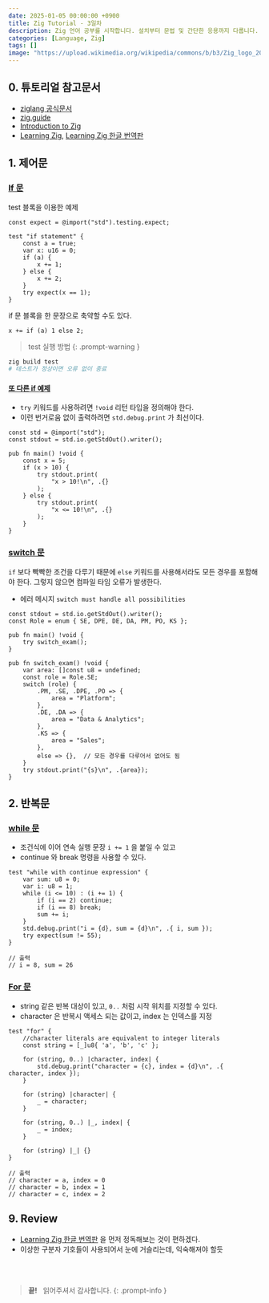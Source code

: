 ```yaml
---
date: 2025-01-05 00:00:00 +0900
title: Zig Tutorial - 3일차
description: Zig 언어 공부를 시작합니다. 설치부터 문법 및 간단한 응용까지 다룹니다.
categories: [Language, Zig]
tags: []
image: "https://upload.wikimedia.org/wikipedia/commons/b/b3/Zig_logo_2020.svg"
---
```


## 0. 튜토리얼 참고문서

- [ziglang 공식문서](https://ziglang.org/documentation/master/)
- [zig.guide](https://zig.guide/getting-started/hello-world)
- [Introduction to Zig](https://pedropark99.github.io/zig-book/)
- [Learning Zig](https://www.openmymind.net/learning_zig/), [Learning Zig 한글 번역판](https://faultnote.github.io/posts/learning-zig/)


## 1. 제어문

### [If 문](https://zig.guide/language-basics/if)

test 블록을 이용한 예제

```zig
const expect = @import("std").testing.expect;

test "if statement" {
    const a = true;
    var x: u16 = 0;
    if (a) {
        x += 1;
    } else {
        x += 2;
    }
    try expect(x == 1);
}
```

if 문 블록을 한 문장으로 축약할 수도 있다.

```zig
x += if (a) 1 else 2;
```

> test 실행 방법
{: .prompt-warning }

```bash
zig build test
# 테스트가 정상이면 오류 없이 종료
```

#### [또 다른 if 예제](https://pedropark99.github.io/zig-book/Chapters/03-structs.html#ifelse-statements)

- `try` 키워드를 사용하려면 `!void` 리턴 타입을 정의해야 한다.
- 이런 번거로움 없이 출력하려면 `std.debug.print` 가 최선이다.

```zig
const std = @import("std");
const stdout = std.io.getStdOut().writer();

pub fn main() !void {
    const x = 5;
    if (x > 10) {
        try stdout.print(
            "x > 10!\n", .{}
        );
    } else {
        try stdout.print(
            "x <= 10!\n", .{}
        );
    }
}
```

### [switch 문](https://pedropark99.github.io/zig-book/Chapters/03-structs.html#sec-switch)

`if` 보다 빡빡한 조건을 다루기 때문에 `else` 키워드를 사용해서라도 모든 경우를 포함해야 한다. 그렇지 않으면 컴파일 타임 오류가 발생한다.

- 에러 메시지 `switch must handle all possibilities`

```zig
const stdout = std.io.getStdOut().writer();
const Role = enum { SE, DPE, DE, DA, PM, PO, KS };

pub fn main() !void {
    try switch_exam();
}

pub fn switch_exam() !void {
    var area: []const u8 = undefined;
    const role = Role.SE;
    switch (role) {
        .PM, .SE, .DPE, .PO => {
            area = "Platform";
        },
        .DE, .DA => {
            area = "Data & Analytics";
        },
        .KS => {
            area = "Sales";
        },
        else => {},  // 모든 경우를 다루어서 없어도 됨
    }
    try stdout.print("{s}\n", .{area});
}
```


## 2. 반복문

### [while 문](https://zig.guide/language-basics/while-loops)

- 조건식에 이어 연속 실행 문장 `i += 1` 을 붙일 수 있고
- continue 와 break 명령을 사용할 수 있다.

```zig
test "while with continue expression" {
    var sum: u8 = 0;
    var i: u8 = 1;
    while (i <= 10) : (i += 1) {
        if (i == 2) continue;
        if (i == 8) break;
        sum += i;
    }
    std.debug.print("i = {d}, sum = {d}\n", .{ i, sum });
    try expect(sum != 55);
}

// 출력
// i = 8, sum = 26
```

### [For 문](https://zig.guide/language-basics/for-loops)

- string 같은 반복 대상이 있고, `0..` 처럼 시작 위치를 지정할 수 있다.
- character 은 반복시 액세스 되는 값이고, index 는 인덱스를 지정

```zig
test "for" {
    //character literals are equivalent to integer literals
    const string = [_]u8{ 'a', 'b', 'c' };

    for (string, 0..) |character, index| {
        std.debug.print("character = {c}, index = {d}\n", .{ character, index });
    }

    for (string) |character| {
        _ = character;
    }

    for (string, 0..) |_, index| {
        _ = index;
    }

    for (string) |_| {}
}

// 출력
// character = a, index = 0
// character = b, index = 1
// character = c, index = 2
```


## 9. Review

- [Learning Zig 한글 번역판](https://faultnote.github.io/posts/learning-zig/) 을 먼저 정독해보는 것이 편하겠다.
- 이상한 구분자 기호들이 사용되어서 눈에 거슬리는데, 익숙해져야 할듯

&nbsp; <br />
&nbsp; <br />

> **끝!** &nbsp; 읽어주셔서 감사합니다.
{: .prompt-info }
